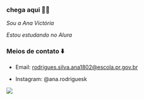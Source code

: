### chega aqui 👨‍🦽

_Sou a Ana Victória_

*Estou estudando no Alura*

### Meios de contato ⬇️
- Email: rodrigues.silva.ana1802@escola.pr.gov.br

- Instagram: @ana.rodriguesk



![](https://media.tenor.com/68_-Hr4e_BMAAAAM/liarquivo-afonsinha.gif)

